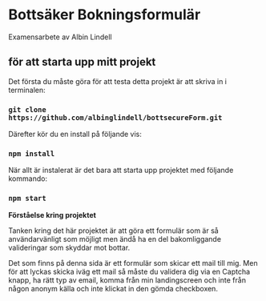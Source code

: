 # Bottsäker Bokningsformulär

Examensarbete av Albin Lindell

## för att starta upp mitt projekt

Det första du måste göra för att testa detta projekt är att skriva in i terminalen:

### `git clone https://github.com/albinglindell/bottsecureForm.git`

Därefter kör du en install på följande vis:

### `npm install`

När allt är instalerat är det bara att starta upp projektet med följande kommando:

### `npm start`

**Förståelse kring projektet**

Tanken kring det här projektet är att göra ett formulär som är så användarvänligt som möjligt men ändå ha en del bakomliggande valideringar som skyddar mot bottar. 

Det som finns på denna sida är ett formulär som skicar ett mail till mig. Men för att lyckas skicka iväg ett mail så måste du validera dig via en Captcha knapp, ha rätt typ av email, komma från min landingscreen och inte från någon anonym källa och inte klickat in den gömda checkboxen.
